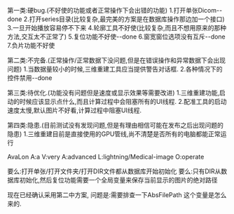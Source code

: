 第一类:硬bug.(不好使的功能或者正常操作下会出错的功能)
1.打开单张Dicom--done
2.打开series目录(比较复杂,最完美的方案是在数据库操作那边加一个接口)
3.一旦开始播放容易停不下来
4.轮廓工具不好使(比较复杂,而且不想用原来的那种方法,交互太不正常了)
5.复位功能不好使--done
6.窗宽窗位选项没有互斥--done
7.负片功能不好使

第二类:不完备.(正常操作/正常数据下没问题,但是在错误操作和异常数据下会出现问题)
1.当数据量较小的时候,三维重建工具应当提供警告对话框.
2.各种情况下的控件禁用--done

第三类:待优化.(功能没有问题但是速度或显示效果等需要改进)
1.三维重建功能,启动的时候应该显示点什么,而且计算过程中会阻塞所有的UI线程.
2.配准工具的启动速度太慢,默认图片不好看,计算过程中阻塞UI线程.

第四类:隐患.(目前测试没有发现问题,但是有理由相信可能在发布之后出现问题的隐患)
1.三维重建目前是直接使用的GPU管线,尚不清楚是否所有的电脑都能正常运行

AvaLon
A:a 
V:very 
A:advanced 
L:lightning/Medical-image 
O:operate 

要么:打开单张/打开文件夹/打开DIR文件都从数据库开始初始化
要么:只有DIR从数据库初始化,然后复位功能需要一个全局变量来保存当前显示的图片的绝对路径


现在已经确认采用第二中方案,
问题是:需要排查一下AbsFilePath 这个变量是怎么来的.